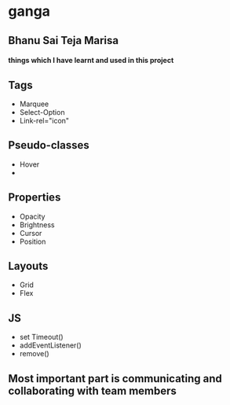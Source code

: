 # ganga
## Bhanu Sai Teja Marisa
#### things which I have learnt and used in this project
## Tags
* Marquee
* Select-Option
* Link-rel="icon"

## Pseudo-classes
* Hover 
* 

## Properties
* Opacity
* Brightness
* Cursor
* Position

## Layouts
* Grid
* Flex

## JS
* set Timeout()
* addEventListener()
* remove()

## Most important part is communicating and collaborating with team members